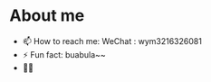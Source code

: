 # About me 

- 📫 How to reach me: WeChat : wym3216326081
- ⚡ Fun fact: buabula~~
- :see_no_evil::hear_no_evil:
